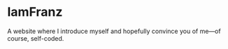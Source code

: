 # IamFranz
A website where I introduce myself and hopefully convince you of me—of course, self-coded.
